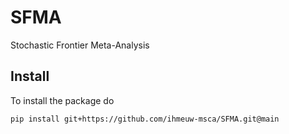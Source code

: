 # SFMA
Stochastic Frontier Meta-Analysis

## Install
To install the package do
```
pip install git+https://github.com/ihmeuw-msca/SFMA.git@main
```

